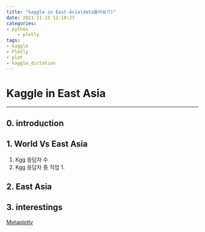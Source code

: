 ```yaml
---
title: "kaggle in East-Asia(data둘러보기)"
date: 2021-11-15 12:10:27
categories:
- python
    - plotly
tags:
- kaggle
- Plotly
- plot
- kaggle_dictation
---
```



# Kaggle in East Asia


<hr>

## 0. introduction

## 1. World Vs East Asia

1. Kgg 응답자 수 
2. Kgg 응답자 중 직업
   1. 


## 2. East Asia
## 3. interestings






[Metaplotly](https://m.blog.naver.com/PostView.naver?isHttpsRedirect=true&blogId=cjh226&logNo=221266463090)